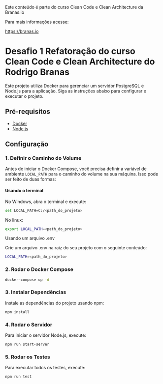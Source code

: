 Este conteúdo é parte do curso Clean Code e Clean Architecture da Branas.io

Para mais informações acesse:

https://branas.io

# Desafio 1 Refatoração do curso Clean Code e Clean Architecture do Rodrigo Branas

Este projeto utiliza Docker para gerenciar um servidor PostgreSQL e Node.js para a aplicação. Siga as instruções abaixo para configurar e executar o projeto.

## Pré-requisitos

- [Docker](https://www.docker.com/get-started)
- [Node.js](https://nodejs.org/en/)

## Configuração

### 1. Definir o Caminho do Volume

Antes de iniciar o Docker Compose, você precisa definir a variável de ambiente `LOCAL_PATH` para o caminho do volume na sua máquina. Isso pode ser feito de duas formas:

#### Usando o terminal

No Windows, abra o terminal e execute:

```sh
set LOCAL_PATH=C:/<path_do_projeto>
```` 

No linux:

```sh
export LOCAL_PATH=<path_do_projeto>
```` 


Usando um arquivo .env

Crie um arquivo .env na raiz do seu projeto com o seguinte conteúdo:

```sh
LOCAL_PATH=<path_do_projeto>
```` 

### 2. Rodar o Docker Compose

```sh
docker-compose up -d
```

### 3. Instalar Dependências
Instale as dependências do projeto usando npm:

```sh
npm install
```

### 4. Rodar o Servidor
Para iniciar o servidor Node.js, execute:
```sh
npm run start-server
```

### 5. Rodar os Testes
Para executar todos os testes, execute:
```sh
npm run test
```
